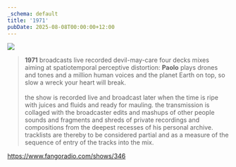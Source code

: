 ```yaml
---
_schema: default
title: '1971'
pubDate: 2025-08-08T00:00:00+12:00
---
```

![](/uploads/1971.jpg)

> **1971** broadcasts live recorded devil-may-care four decks mixes aiming at spatiotemporal perceptive distortion: **Paolo** plays drones and tones and a million human voices and the planet Earth on top, so slow a wreck your heart will break.<br><br>the show is recorded live and broadcast later when the time is ripe with juices and fluids and ready for mauling. the transmission is collaged with the broadcaster edits and mashups of other people sounds and fragments and shreds of private recordings and compositions from the deepest recesses of his personal archive. tracklists are thereby to be considered partial and as a measure of the sequence of entry of the tracks into the mix.

<a href="https://www.fangoradio.com/shows/346" target="_blank" rel="noopener">https://www.fangoradio.com/shows/346</a>